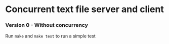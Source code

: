 # Concurrent text file server and client

### Version 0 - Without concurrency
Run `make` and `make test` to run a simple test
